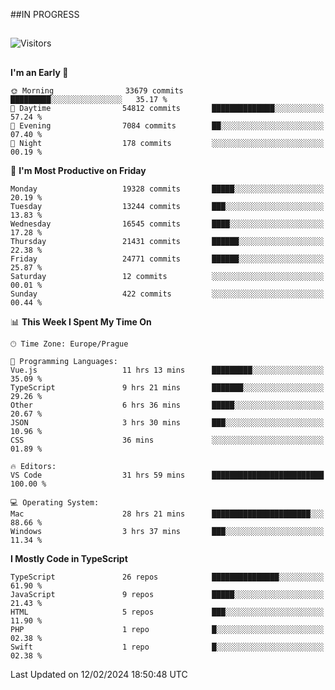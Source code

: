 ##IN PROGRESS
##
![Visitors](https://komarev.com/ghpvc/?username=petrbui&style=for-the-badge&label=Visitors+👀)



##
<!--
[![My GitHub stats](https://github-readme-stats.vercel.app/api?username=petrbui&theme=github_dark)](https://github.com/anuraghazra/github-readme-stats)

[![My wakatime stats](https://github-readme-stats.vercel.app/api/wakatime?username=petrbui&theme=github_dark)](https://github.com/anuraghazra/github-readme-stats)
-->
<!--START_SECTION:waka-->
**I'm an Early 🐤** 

```text
🌞 Morning                33679 commits       █████████░░░░░░░░░░░░░░░░   35.17 % 
🌆 Daytime                54812 commits       ██████████████░░░░░░░░░░░   57.24 % 
🌃 Evening                7084 commits        ██░░░░░░░░░░░░░░░░░░░░░░░   07.40 % 
🌙 Night                  178 commits         ░░░░░░░░░░░░░░░░░░░░░░░░░   00.19 % 
```
📅 **I'm Most Productive on Friday** 

```text
Monday                   19328 commits       █████░░░░░░░░░░░░░░░░░░░░   20.19 % 
Tuesday                  13244 commits       ███░░░░░░░░░░░░░░░░░░░░░░   13.83 % 
Wednesday                16545 commits       ████░░░░░░░░░░░░░░░░░░░░░   17.28 % 
Thursday                 21431 commits       ██████░░░░░░░░░░░░░░░░░░░   22.38 % 
Friday                   24771 commits       ██████░░░░░░░░░░░░░░░░░░░   25.87 % 
Saturday                 12 commits          ░░░░░░░░░░░░░░░░░░░░░░░░░   00.01 % 
Sunday                   422 commits         ░░░░░░░░░░░░░░░░░░░░░░░░░   00.44 % 
```


📊 **This Week I Spent My Time On** 

```text
🕑︎ Time Zone: Europe/Prague

💬 Programming Languages: 
Vue.js                   11 hrs 13 mins      █████████░░░░░░░░░░░░░░░░   35.09 % 
TypeScript               9 hrs 21 mins       ███████░░░░░░░░░░░░░░░░░░   29.26 % 
Other                    6 hrs 36 mins       █████░░░░░░░░░░░░░░░░░░░░   20.67 % 
JSON                     3 hrs 30 mins       ███░░░░░░░░░░░░░░░░░░░░░░   10.96 % 
CSS                      36 mins             ░░░░░░░░░░░░░░░░░░░░░░░░░   01.89 % 

🔥 Editors: 
VS Code                  31 hrs 59 mins      █████████████████████████   100.00 % 

💻 Operating System: 
Mac                      28 hrs 21 mins      ██████████████████████░░░   88.66 % 
Windows                  3 hrs 37 mins       ███░░░░░░░░░░░░░░░░░░░░░░   11.34 % 
```

**I Mostly Code in TypeScript** 

```text
TypeScript               26 repos            ███████████████░░░░░░░░░░   61.90 % 
JavaScript               9 repos             █████░░░░░░░░░░░░░░░░░░░░   21.43 % 
HTML                     5 repos             ███░░░░░░░░░░░░░░░░░░░░░░   11.90 % 
PHP                      1 repo              █░░░░░░░░░░░░░░░░░░░░░░░░   02.38 % 
Swift                    1 repo              █░░░░░░░░░░░░░░░░░░░░░░░░   02.38 % 
```




 Last Updated on 12/02/2024 18:50:48 UTC
<!--END_SECTION:waka-->
